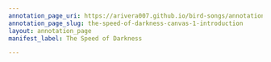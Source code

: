 ```yaml
---
annotation_page_uri: https://arivera007.github.io/bird-songs/annotations/the-speed-of-darkness-canvas-1-introduction.json
annotation_page_slug: the-speed-of-darkness-canvas-1-introduction
layout: annotation_page
manifest_label: The Speed of Darkness

---
```

